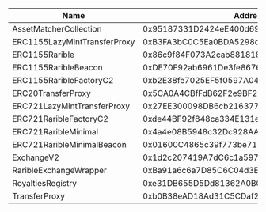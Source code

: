  Name | Address | Url 
 --- | --- | ---
 AssetMatcherCollection | 0x95187331D2424eE400d6990EE468cDfae9C601c8 | https://goerli.explorer.zksync.io/address/0x95187331D2424eE400d6990EE468cDfae9C601c8 
 ERC1155LazyMintTransferProxy | 0xB3FA3bC0C5Ea0BDA5298c94103682B34070590ce | https://goerli.explorer.zksync.io/address/0xB3FA3bC0C5Ea0BDA5298c94103682B34070590ce 
 ERC1155Rarible | 0x86c9f84F073A2cab8818185580C98D5eD516b8B4 | https://goerli.explorer.zksync.io/address/0x86c9f84F073A2cab8818185580C98D5eD516b8B4 
 ERC1155RaribleBeacon | 0xDE70F92ab6961De3fe8676e47a9F21a3E1176692 | https://goerli.explorer.zksync.io/address/0xDE70F92ab6961De3fe8676e47a9F21a3E1176692 
 ERC1155RaribleFactoryC2 | 0xb2E38fe7025EF5f0597A0420aAfD1DA7D40c8a32 | https://goerli.explorer.zksync.io/address/0xb2E38fe7025EF5f0597A0420aAfD1DA7D40c8a32 
 ERC20TransferProxy | 0x5CA0A4CBfFdB62F2e9BF2Ae077Faa87F94a89e5f | https://goerli.explorer.zksync.io/address/0x5CA0A4CBfFdB62F2e9BF2Ae077Faa87F94a89e5f 
 ERC721LazyMintTransferProxy | 0x27EE300098DB6cb21637739e94E733127ff5a066 | https://goerli.explorer.zksync.io/address/0x27EE300098DB6cb21637739e94E733127ff5a066 
 ERC721RaribleFactoryC2 | 0xde44BF92f848ca334E131e196e3EDa1a3dDfD6A4 | https://goerli.explorer.zksync.io/address/0xde44BF92f848ca334E131e196e3EDa1a3dDfD6A4 
 ERC721RaribleMinimal | 0x4a4e08B5948c32Dc928AABdeAFF5F58DB696C5CD | https://goerli.explorer.zksync.io/address/0x4a4e08B5948c32Dc928AABdeAFF5F58DB696C5CD 
 ERC721RaribleMinimalBeacon | 0x01600C4865c39f773be713208B117b9eE1536Ac9 | https://goerli.explorer.zksync.io/address/0x01600C4865c39f773be713208B117b9eE1536Ac9 
 ExchangeV2 | 0x1d2c207419A7dC6c1a59760f61B16Bbc76F486FE | https://goerli.explorer.zksync.io/address/0x1d2c207419A7dC6c1a59760f61B16Bbc76F486FE 
 RaribleExchangeWrapper | 0xBa91a6c6a7D85C6C04d3E7eD17Ff9334a32e19D3 | https://goerli.explorer.zksync.io/address/0xBa91a6c6a7D85C6C04d3E7eD17Ff9334a32e19D3 
 RoyaltiesRegistry | 0xe31DB655D5Dd81362A0B0f9fA71D67b5550439Fe | https://goerli.explorer.zksync.io/address/0xe31DB655D5Dd81362A0B0f9fA71D67b5550439Fe 
 TransferProxy | 0xb0B38eAD18Ad31C5CDaf27Bd96628290F0A542b4 | https://goerli.explorer.zksync.io/address/0xb0B38eAD18Ad31C5CDaf27Bd96628290F0A542b4 
